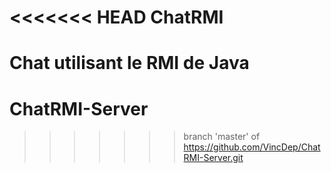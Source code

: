 <<<<<<< HEAD
ChatRMI
=======

Chat utilisant le RMI de Java
=======
ChatRMI-Server
==============
>>>>>>> branch 'master' of https://github.com/VincDep/ChatRMI-Server.git
